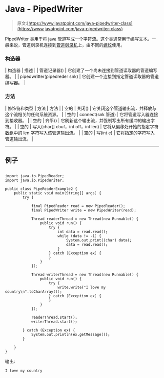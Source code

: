 # Java - PipedWriter

> 原文:[https://www.javatpoint.com/java-pipedwriter-class](https://www.javatpoint.com/java-pipedwriter-class)

PipedWriter 类用于将 [java](java-tutorial) 管道写成一个字符流。这个类通常用于编写文本。一般来说，管道刻录机连接到[管道刻录机](java-pipedreader-class)上，由不同的[螺纹](creating-thread)使用。

### 构造器

| 构造器 | 描述 |
| 管道记录器() | 它创建了一个尚未连接到管道读取器的管道编写器。 |
| pipedwritter(pipedreder snk) | 它创建一个连接到指定管道读取器的管道编写器。 |

### 方法

| 修饰符和类型 | 方法 | 方法 |
| 空的 | 关闭() | 它关闭这个管道输出流，并释放与这个流相关的任何系统资源。 |
| 空的 | connect(snk 管道) | 它将管道写入器连接到接收器。 |
| 空的 | 齐平() | 它刷新这个输出流，并强制写出所有缓冲的输出字符。 |
| 空的 | 写入(char[] cbuf，int off，int len) | 它将从偏移处开始的指定字符[数组](array-in-java)中的 len 字符写入该管道输出流。 |
| 空的 | 写(int c) | 它将指定的字符写入管道输出流。 |

* * *

## 例子

```

import java.io.PipedReader;
import java.io.PipedWriter;

public class PipeReaderExample2 {
	public static void main(String[] args) {
		try {

			final PipedReader read = new PipedReader();
			final PipedWriter write = new PipedWriter(read);

			Thread readerThread = new Thread(new Runnable() {
				public void run() {
					try {
						int data = read.read();
						while (data != -1) {
							System.out.print((char) data);
							data = read.read();
						}
					} catch (Exception ex) {
					}
				}
			});

			Thread writerThread = new Thread(new Runnable() {
				public void run() {
					try {
						write.write("I love my country\n".toCharArray());
					} catch (Exception ex) {
					}
				}
			});

			readerThread.start();
			writerThread.start();

		} catch (Exception ex) {
			System.out.println(ex.getMessage());
		}

	}
}

```

输出:

```
I love my country

```
